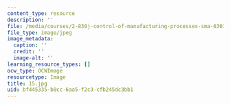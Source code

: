 ```yaml
---
content_type: resource
description: ''
file: /media/courses/2-830j-control-of-manufacturing-processes-sma-6303-spring-2008/bf445335b0cc6aa5f2c3cfb245dc3bb1_15.jpg
file_type: image/jpeg
image_metadata:
  caption: ''
  credit: ''
  image-alt: ''
learning_resource_types: []
ocw_type: OCWImage
resourcetype: Image
title: 15.jpg
uid: bf445335-b0cc-6aa5-f2c3-cfb245dc3bb1
---
```


